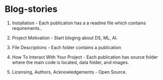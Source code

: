 # Blog-stories

1. Installation - Each publication has a a readme file which contains requirements..

2. Project Motivation - Start bloging about DS, ML, AI.

3. File Descriptions - Each folder contains a publication 

4. How To Interact With Your Project - Each publication has source folder where the main code is located, data folder, and images. 

5. Licensing, Authors, Acknowledgements - Open Source. 

